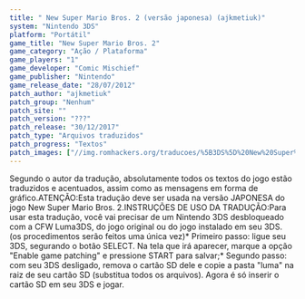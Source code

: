 ```yaml
---
title: " New Super Mario Bros. 2 (versão japonesa) (ajkmetiuk)"
system: "Nintendo 3DS"
platform: "Portátil"
game_title: "New Super Mario Bros. 2"
game_category: "Ação / Plataforma"
game_players: "1"
game_developer: "Comic Mischief"
game_publisher: "Nintendo"
game_release_date: "28/07/2012"
patch_author: "ajkmetiuk"
patch_group: "Nenhum"
patch_site: ""
patch_version: "???"
patch_release: "30/12/2017"
patch_type: "Arquivos traduzidos"
patch_progress: "Textos"
patch_images: ["//img.romhackers.org/traducoes/%5B3DS%5D%20New%20Super%20Mario%20Bros.%202%20-%20ajkmetiuk%20-%201.jpg","//img.romhackers.org/traducoes/%5B3DS%5D%20New%20Super%20Mario%20Bros.%202%20-%20ajkmetiuk%20-%204.jpg","//img.romhackers.org/traducoes/%5B3DS%5D%20New%20Super%20Mario%20Bros.%202%20-%20ajkmetiuk%20-%205.jpg"]
---
```

Segundo o autor da tradução, absolutamente todos os textos do jogo estão traduzidos e acentuados, assim como as mensagens em forma de gráfico.ATENÇÃO:Esta tradução deve ser usada na versão JAPONESA do jogo New Super Mario Bros. 2.INSTRUÇÕES DE USO DA TRADUÇÃO:Para usar esta tradução, você vai precisar de um Nintendo 3DS desbloqueado com a CFW Luma3DS, do jogo original ou do jogo instalado em seu 3DS. (os procedimentos serão feitos uma única vez)* Primeiro passo: ligue seu 3DS, segurando o botão SELECT. Na tela que irá aparecer, marque a opção "Enable game patching" e pressione START para salvar;* Segundo passo: com seu 3DS desligado, remova o cartão SD dele e copie a pasta "luma" na raiz de seu cartão SD (substitua todos os arquivos). Agora é só inserir o cartão SD em seu 3DS e jogar.